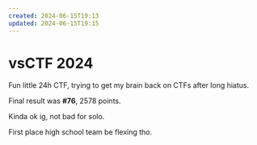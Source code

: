 ```yaml
---
created: 2024-06-15T19:13
updated: 2024-06-15T19:15
---
```


# vsCTF 2024

Fun little 24h CTF, trying to get my brain back on CTFs after long hiatus.

Final result was **#76**, 2578 points.

Kinda ok ig, not bad for solo.

First place high school team be flexing tho.

